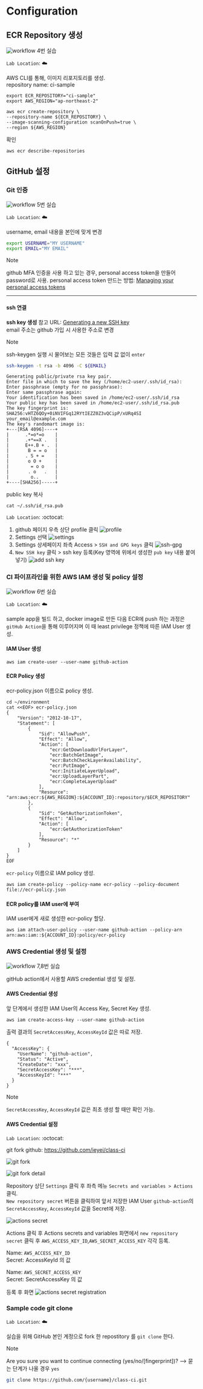 # Configuration

## ECR Repository 생성
![workflow](../../images/workshop/workflow.png)
4번 실습

`Lab Location`: :cloud:

AWS CLI를 통해, 이미지 리포지토리를 생성.  
repository name: ci-sample  
```
export ECR_REPOSITORY="ci-sample"
export AWS_REGION="ap-northeast-2"

aws ecr create-repository \
--repository-name ${ECR_REPOSITORY} \
--image-scanning-configuration scanOnPush=true \
--region ${AWS_REGION}
```

확인
```bash
aws ecr describe-repositories
```

## GitHub 설정
### Git 인증
![workflow](../../images/workshop/workflow.png)
5번 실습

`Lab Location`: :cloud:

username, email 내용을 본인에 맞게 변경
```bash
export USERNAME="MY USERNAME"
export EMAIL="MY EMAIL"
```



> [!NOTE]
> github MFA 인증을 사용 하고 있는 경우, personal access token을 만들어 password로 사용.
> personal access token 만드는 방법: [Managing your personal access tokens](https://docs.github.com/en/authentication/keeping-your-account-and-data-secure/managing-your-personal-access-tokens#creating-a-fine-grained-personal-access-token)
---

#### ssh 연결
**ssh key 생성**
참고 URL: [Generating a new SSH key](https://docs.github.com/en/authentication/connecting-to-github-with-ssh/generating-a-new-ssh-key-and-adding-it-to-the-ssh-agent?platform=mac#generating-a-new-ssh-key)  
email 주소는 github 가입 시 사용한 주소로 변경
> [!NOTE]
> ssh-keygen 실행 시 물어보는 모든 것들은 입력 값 없이 `enter`
```bash
ssh-keygen -t rsa -b 4096 -C ${EMAIL}
```

```
Generating public/private rsa key pair.
Enter file in which to save the key (/home/ec2-user/.ssh/id_rsa): 
Enter passphrase (empty for no passphrase): 
Enter same passphrase again: 
Your identification has been saved in /home/ec2-user/.ssh/id_rsa
Your public key has been saved in /home/ec2-user/.ssh/id_rsa.pub
The key fingerprint is:
SHA256:vHTZ6QOy+0iNVIFGq12RYtIEZZ0Z3vQCipP/xURq4SI your_email@example.com
The key's randomart image is:
+---[RSA 4096]----+
|      .*=o*=o    |
|      .+*==X .   |
|      E++.B + .  |
|       B = = o   |
|      . S + =    |
|       o O +     |
|        = o o    |
|       . o   .   |
|        o..      |
+----[SHA256]-----+
```

public key 복사
```
cat ~/.ssh/id_rsa.pub
```

`Lab Location`: :octocat:

1. github 페이지 우측 상단 profile 클릭
    ![profile](../../images/workshop/profile.png)
2. Settings 선택
    ![settings](../../images/workshop/settings.png)
3. Settings 상세페이지 좌측 Access > `SSH and GPG keys` 클릭
    ![ssh-gpg](../../images/workshop/ssh-gpg.png)
4. `New SSH key` 클릭 > ssh key 등록(Key 영역에 위에서 생성한 `pub key` 내용 붙여 넣기)
    ![add ssh key](../../images/workshop/add-ssh-key.png)



### CI 파이프라인을 위한 AWS IAM 생성 및 policy 설정
![workflow](../../images/workshop/workflow.png)
6번 실습

`Lab Location`: :cloud:

sample app을 빌드 하고, docker image로 만든 다음 ECR에 push 하는 과정은 `gitHub Action`을 통해 이루어지며 이 때 least privilege 정책에 따른 IAM User 생성.

#### IAM User 생성
```
aws iam create-user --user-name github-action
```

#### ECR Policy 생성
ecr-policy.json 이름으로 policy 생성.

```
cd ~/environment
cat <<EOF> ecr-policy.json
{
    "Version": "2012-10-17",
    "Statement": [
        {
            "Sid": "AllowPush",
            "Effect": "Allow",
            "Action": [
                "ecr:GetDownloadUrlForLayer",
                "ecr:BatchGetImage",
                "ecr:BatchCheckLayerAvailability",
                "ecr:PutImage",
                "ecr:InitiateLayerUpload",
                "ecr:UploadLayerPart",
                "ecr:CompleteLayerUpload"
            ],
            "Resource": "arn:aws:ecr:${AWS_REGION}:${ACCOUNT_ID}:repository/$ECR_REPOSITORY"
        },
        {
            "Sid": "GetAuthorizationToken",
            "Effect": "Allow",
            "Action": [
                "ecr:GetAuthorizationToken"
            ],
            "Resource": "*"
        }
    ]
}
EOF
```

`ecr-policy` 이름으로 IAM policy 생성.
```
aws iam create-policy --policy-name ecr-policy --policy-document file://ecr-policy.json
```

#### ECR policy를 IAM user에 부여
IAM user에게 새로 생성한 ecr-policy 할당.
```
aws iam attach-user-policy --user-name github-action --policy-arn arn:aws:iam::${ACCOUNT_ID}:policy/ecr-policy
```

### AWS Credential 생성 및 설정
![workflow](../../images/workshop/workflow.png)
7,8번 실습

gitHub action에서 사용할 AWS credential 생성 및 설정.

#### AWS Credential 생성  
앞 단계에서 생성한 IAM User의 Access Key, Secret Key 생성.
```
aws iam create-access-key --user-name github-action
```
출력 결과의 `SecretAccessKey`, `AccessKeyId` 값은 따로 저장.
```
{
  "AccessKey": {
    "UserName": "github-action",
    "Status": "Active",
    "CreateDate": "xxx",
    "SecretAccessKey": "***",
    "AccessKeyId": "***"
  }
}
```
> [!NOTE]
> `SecretAccessKey`, `AccessKeyId` 값은 최초 생성 할 때만 확인 가능.

#### AWS Credential 설정

`Lab Location`: :octocat:

git fork
github: https://github.com/ieyei/class-ci

![git fork](../../images/workshop/fork1.png)

![git fork detail](../../images/workshop/fork2.png)

Repository 상단 `Settings` 클릭 후 좌측 메뉴 `Secrets and variables > Actions` 클릭.  
`New repository secret` 버튼을 클릭하여 앞서 저장한 IAM User `github-action`의 `SecretAccessKey`, `AccessKeyId` 값을 Secret에 저장.  

![actions secret](../../images/workshop/action-secret1.png)

Actions 클릭 후 Actions secrets and variables 화면에서 `new repository secret` 클릭 후 `AWS_ACCESS_KEY_ID`,`AWS_SECRET_ACCESS_KEY` 각각 등록.

Name: `AWS_ACCESS_KEY_ID`  
Secret: AccessKeyId 의 값  

Name: `AWS_SECRET_ACCESS_KEY`  
Secret: SecretAccessKey 의 값

등록 후 화면
![actions secret registration](../../images/workshop/action-secret2.png)

### Sample code git clone
`Lab Location`: :cloud:

실습을 위해 GitHub 본인 계정으로 fork 한 repostitory 를 `git clone` 한다.  

> [!NOTE]
> Are you sure you want to continue connecting (yes/no/[fingerprint])? --> 묻는 단계가 나올 경우 `yes`



```bash
git clone https://github.com/{username}/class-ci.git
```
